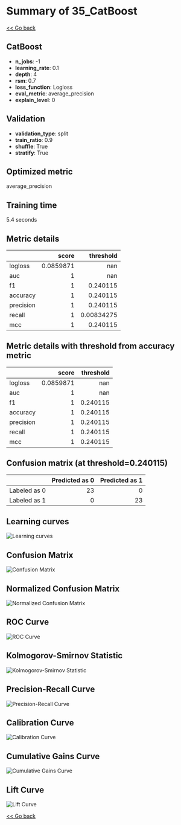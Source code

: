 # Summary of 35_CatBoost

[<< Go back](../README.md)


## CatBoost
- **n_jobs**: -1
- **learning_rate**: 0.1
- **depth**: 4
- **rsm**: 0.7
- **loss_function**: Logloss
- **eval_metric**: average_precision
- **explain_level**: 0

## Validation
 - **validation_type**: split
 - **train_ratio**: 0.9
 - **shuffle**: True
 - **stratify**: True

## Optimized metric
average_precision

## Training time

5.4 seconds

## Metric details
|           |     score |    threshold |
|:----------|----------:|-------------:|
| logloss   | 0.0859871 | nan          |
| auc       | 1         | nan          |
| f1        | 1         |   0.240115   |
| accuracy  | 1         |   0.240115   |
| precision | 1         |   0.240115   |
| recall    | 1         |   0.00834275 |
| mcc       | 1         |   0.240115   |


## Metric details with threshold from accuracy metric
|           |     score |   threshold |
|:----------|----------:|------------:|
| logloss   | 0.0859871 |  nan        |
| auc       | 1         |  nan        |
| f1        | 1         |    0.240115 |
| accuracy  | 1         |    0.240115 |
| precision | 1         |    0.240115 |
| recall    | 1         |    0.240115 |
| mcc       | 1         |    0.240115 |


## Confusion matrix (at threshold=0.240115)
|              |   Predicted as 0 |   Predicted as 1 |
|:-------------|-----------------:|-----------------:|
| Labeled as 0 |               23 |                0 |
| Labeled as 1 |                0 |               23 |

## Learning curves
![Learning curves](learning_curves.png)
## Confusion Matrix

![Confusion Matrix](confusion_matrix.png)


## Normalized Confusion Matrix

![Normalized Confusion Matrix](confusion_matrix_normalized.png)


## ROC Curve

![ROC Curve](roc_curve.png)


## Kolmogorov-Smirnov Statistic

![Kolmogorov-Smirnov Statistic](ks_statistic.png)


## Precision-Recall Curve

![Precision-Recall Curve](precision_recall_curve.png)


## Calibration Curve

![Calibration Curve](calibration_curve_curve.png)


## Cumulative Gains Curve

![Cumulative Gains Curve](cumulative_gains_curve.png)


## Lift Curve

![Lift Curve](lift_curve.png)



[<< Go back](../README.md)

